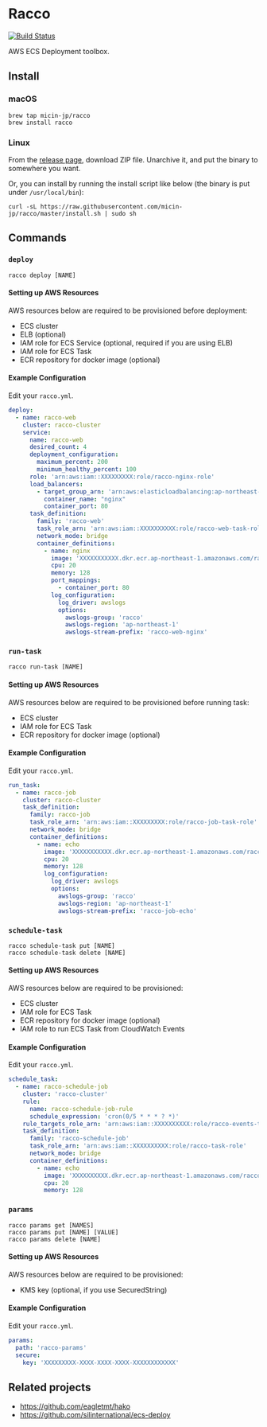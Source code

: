 
# Racco

[![Build Status](https://travis-ci.org/micin-jp/racco.svg?branch=master)](https://travis-ci.org/micin-jp/racco)

AWS ECS Deployment toolbox.

## Install

### macOS

```
brew tap micin-jp/racco
brew install racco
```

### Linux

From the [release page](https://github.com/micin-jp/racco/releases), download ZIP file. Unarchive it, and put the binary to somewhere you want.

Or, you can install by running the install script like below (the binary is put under `/usr/local/bin`):

```
curl -sL https://raw.githubusercontent.com/micin-jp/racco/master/install.sh | sudo sh
```

## Commands

### `deploy`

```racco deploy [NAME]```

#### Setting up AWS Resources

AWS resources below are required to be provisioned before deployment:

- ECS cluster
- ELB (optional)
- IAM role for ECS Service (optional, required if you are using ELB)
- IAM role for ECS Task
- ECR repository for docker image (optional)

#### Example Configuration

Edit your `racco.yml`.

```yml:racco.yml
deploy:
  - name: racco-web
    cluster: racco-cluster
    service:
      name: racco-web
      desired_count: 4
      deployment_configuration:
        maximum_percent: 200
        minimum_healthy_percent: 100
      role: 'arn:aws:iam::XXXXXXXXX:role/racco-nginx-role'
      load_balancers:
        - target_group_arn: 'arn:aws:elasticloadbalancing:ap-northeast-1:XXXXXXXX:targetgroup/racco-web/XXXXXXXXXXX'
          container_name: "nginx"
          container_port: 80
      task_definition:
        family: 'racco-web'
        task_role_arn: 'arn:aws:iam::XXXXXXXXXX:role/racco-web-task-role'
        network_mode: bridge
        container_definitions:
          - name: nginx
            image: 'XXXXXXXXXXX.dkr.ecr.ap-northeast-1.amazonaws.com/racco/nginx:latest'
            cpu: 20
            memory: 128
            port_mappings:
              - container_port: 80
            log_configuration:
              log_driver: awslogs
              options:
                awslogs-group: 'racco'
                awslogs-region: 'ap-northeast-1'
                awslogs-stream-prefix: 'racco-web-nginx'
```

### `run-task`

```racco run-task [NAME]```

#### Setting up AWS Resources

AWS resources below are required to be provisioned before running task:

- ECS cluster
- IAM role for ECS Task
- ECR repository for docker image (optional)

#### Example Configuration

Edit your `racco.yml`.

```yml:racco.yml
run_task:
  - name: racco-job
    cluster: racco-cluster
    task_definition:
      family: racco-job
      task_role_arn: 'arn:aws:iam::XXXXXXXXX:role/racco-job-task-role'
      network_mode: bridge
      container_definitions:
        - name: echo
          image: 'XXXXXXXXXXX.dkr.ecr.ap-northeast-1.amazonaws.com/racco/echo:latest'
          cpu: 20
          memory: 128
          log_configuration:
            log_driver: awslogs
            options:
              awslogs-group: 'racco'
              awslogs-region: 'ap-northeast-1'
              awslogs-stream-prefix: 'racco-job-echo'
```

### `schedule-task`

```
racco schedule-task put [NAME]
racco schedule-task delete [NAME]
```

#### Setting up AWS Resources

AWS resources below are required to be provisioned:

- ECS cluster
- IAM role for ECS Task
- ECR repository for docker image (optional)
- IAM role to run ECS Task from CloudWatch Events

#### Example Configuration

Edit your `racco.yml`.

```yml:racco.yml
schedule_task:
  - name: racco-schedule-job
    cluster: 'racco-cluster'
    rule:
      name: racco-schedule-job-rule
      schedule_expression: 'cron(0/5 * * * ? *)'
    rule_targets_role_arn: 'arn:aws:iam::XXXXXXXXXX:role/racco-events-target-role'
    task_definition:
      family: 'racco-schedule-job'
      task_role_arn: 'arn:aws:iam::XXXXXXXXXX:role/racco-task-role'
      network_mode: bridge
      container_definitions:
        - name: echo
          image: 'XXXXXXXXXX.dkr.ecr.ap-northeast-1.amazonaws.com/racco/echo:latest'
          cpu: 20
          memory: 128
```




### `params`

```
racco params get [NAMES]
racco params put [NAME] [VALUE]
racco params delete [NAME]
```

#### Setting up AWS Resources

AWS resources below are required to be provisioned:

- KMS key (optional, if you use SecuredString)

#### Example Configuration

Edit your `racco.yml`.

```yml:racco.yml
params:
  path: 'racco-params'
  secure:
    key: 'XXXXXXXXX-XXXX-XXXX-XXXX-XXXXXXXXXXXX'
```



## Related projects

- https://github.com/eagletmt/hako
- https://github.com/silinternational/ecs-deploy
